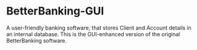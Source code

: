 # BetterBanking-GUI
A user-friendly banking software, that stores Client and Account details in an internal database. This is the GUI-enhanced version of the original BetterBanking software.
